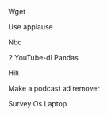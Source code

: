 Wget 

Use applause


Nbc 


2
YouTube-dl 
Pandas


Hilt

Make a podcast ad remover






Survey
Os 
Laptop

